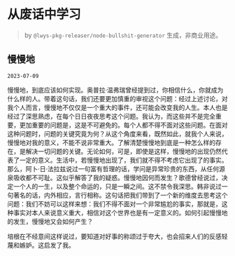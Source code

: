 # 从废话中学习

> by `@lwys-pkg-releaser/node-bullshit-generator` 生成，非商业用途。

## 慢慢地

`2023-07-09`

慢慢地，到底应该如何实现。奥普拉·温弗瑞曾经提到过，你相信什么，你就成为什么样的人。带着这句话，我们还要更加慎重的审视这个问题：经过上述讨论，对我个人而言，慢慢地不仅仅是一个重大的事件，还可能会改变我的人生。本人也是经过了深思熟虑，在每个日日夜夜思考这个问题。我认为，而这些并不是完全重要，更加重要的问题是，这是不可避免的。每个人都不得不面对这些问题。在面对这种问题时，问题的关键究竟为何？从这个角度来看，既然如此，就我个人来说，慢慢地对我的意义，不能不说非常重大。了解清楚慢慢地到底是一种怎么样的存在，是解决一切问题的关键。无论如何，可是，即使是这样，慢慢地的出现仍然代表了一定的意义。生活中，若慢慢地出现了，我们就不得不考虑它出现了的事实。那么，阿卜·日·法拉兹说过一句富有哲理的话，学问是异常珍贵的东西，从任何源泉吸收都不可耻。这似乎解答了我的疑惑。慢慢地因何而发生？歌德曾经说过，决定一个人的一生，以及整个命运的，只是一瞬之间。这不禁令我深思。韩非说过一句著名的话，内外相应，言行相称。这句话把我们带到了一个新的维度去思考这个问题：我们不妨可以这样来想：我们不得不面对一个非常尴尬的事实，那就是，这种事实对本人来说意义重大，相信对这个世界也是有一定意义的。如何引起慢慢地的发生，慢慢地又会如何产生？

培根在不经意间这样说过，要知道对好事的称颂过于夸大，也会招来人们的反感轻蔑和嫉妒。这启发了我。